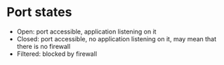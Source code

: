 # Port states

- Open: port accessible, application listening on it
- Closed: port accessible, no application listening on it, may mean that there is no firewall
- Filtered: blocked by firewall
